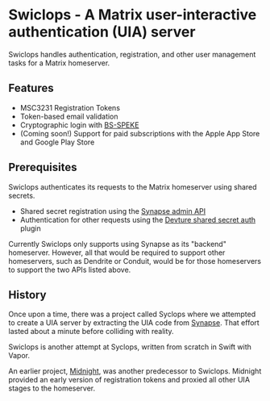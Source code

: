# Swiclops - A Matrix user-interactive authentication (UIA) server

Swiclops handles authentication, registration, and other user management
tasks for a Matrix homeserver.

## Features
* MSC3231 Registration Tokens
* Token-based email validation
* Cryptographic login with [BS-SPEKE](https://gist.github.com/Sc00bz/e99e48a6008eef10a59d5ec7b4d87af3)
* (Coming soon!) Support for paid subscriptions with the Apple App Store and Google Play Store

## Prerequisites
Swiclops authenticates its requests to the Matrix homeserver using shared
secrets.
* Shared secret registration using the [Synapse admin API](https://matrix-org.github.io/synapse/latest/admin_api/register_api.html)
* Authentication for other requests using the [Devture shared secret auth](https://github.com/devture/matrix-synapse-shared-secret-auth) plugin

Currently Swiclops only supports using Synapse as its "backend" homeserver.
However, all that would be required to support other homeservers, such as
Dendrite or Conduit, would be for those homeservers to support the two
APIs listed above.

## History
Once upon a time, there was a project called Syclops where we attempted
to create a UIA server by extracting the UIA code from
[Synapse](https://github.com/matrix-org/synapse).
That effort lasted about a minute before colliding with reality.

Swiclops is another attempt at Syclops, written from scratch in Swift with Vapor.

An earlier project, [Midnight](https://github.com/KombuchaPrivacy/midnight), was
another predecessor to Swiclops.  Midnight provided an early version of registration
tokens and proxied all other UIA stages to the homeserver.
